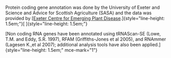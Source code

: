 Protein coding gene annotation was done by the University of Exeter and
Science and Advice for Scottish Agriculture (SASA) and the data was
provided by [[Exeter Centre for Emerging Plant
Disease](http://www.excepd.org/).]{style="line-height: 1.5em;"}[
]{style="line-height: 1.5em;"}

[Non coding RNA genes have been annotated using tRNAScan-SE (Lowe, T.M.
and Eddy, S.R. 1997), RFAM (Griffiths-Jones et al 2005), and RNAmmer
(Lagesen K.,et al 2007); additional analysis tools have also been
applied.]{style="line-height: 1.5em;" mce-mark="1"}
